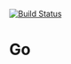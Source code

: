 [![Build Status](https://travis-ci.org/yowcow/golang-intro.svg?branch=master)](https://travis-ci.org/yowcow/golang-intro)

Go
==
